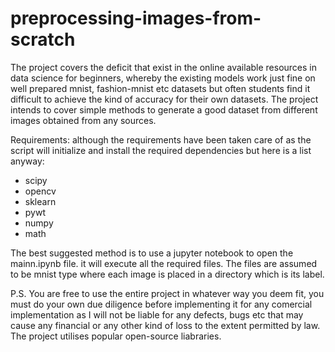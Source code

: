 # preprocessing-images-from-scratch
The project covers the deficit that exist in the online available resources in data science for beginners, whereby the existing models work just fine on well prepared mnist, fashion-mnist etc datasets but often students find it difficult to achieve the kind of accuracy for their own datasets. The project intends to cover simple methods to generate a good dataset from different images obtained from any sources.  



Requirements: although the requirements have been taken care of as the script will initialize and install the required dependencies but here is a list anyway:

- scipy
- opencv
- sklearn
- pywt
- numpy
- math


The best suggested method is to use a jupyter notebook to open the mainn.ipynb file. it will execute all the required files. The files are assumed to be mnist type where each image is placed in a directory which is its label.









P.S. You are free to use the entire project in whatever way you deem fit, you must do your own due diligence before implementing it for any comercial implementation as I will not be liable for any defects, bugs etc that may cause any financial or any other kind of loss to the extent permitted by law. The project utilises popular open-source liabraries.
